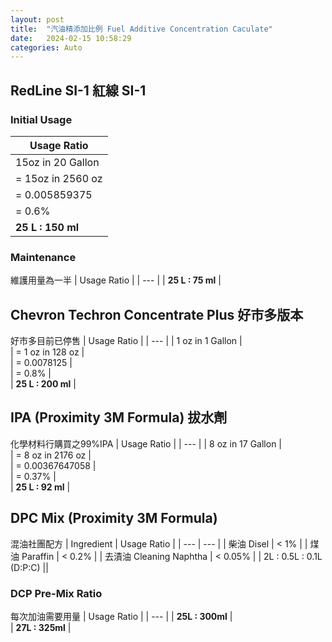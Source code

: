 ```yaml
---
layout: post
title:  "汽油精添加比例 Fuel Additive Concentration Caculate"
date:   2024-02-15 10:58:29
categories: Auto
---
```


## RedLine SI-1 紅線 SI-1
### Initial Usage
| Usage Ratio |  
| --- |
| 15oz in 20 Gallon |  
| = 15oz in 2560 oz |  
| = 0.005859375 |  
| = 0.6% |  
| **25 L : 150 ml** |  

### Maintenance
維護用量為一半
|   Usage Ratio |
| --- | 
| **25 L : 75 ml** |  

## Chevron Techron Concentrate Plus 好市多版本
好市多目前已停售
|  Usage Ratio |
| --- | 
| 1 oz in 1 Gallon |  
| = 1 oz in 128 oz |  
| = 0.0078125 |  
| = 0.8% |  
| **25 L : 200 ml** |  

## IPA (Proximity 3M Formula) 拔水劑
化學材料行購買之99%IPA
|  Usage Ratio |
| --- | 
| 8 oz in 17 Gallon |  
| = 8 oz in 2176 oz |  
| = 0.00367647058 |  
| = 0.37% |  
| **25 L : 92 ml** |  

## DPC Mix (Proximity 3M Formula)
混油社團配方
| Ingredient | Usage Ratio |
| --- | --- |
| 柴油 Disel | < 1% |
| 煤油 Paraffin | < 0.2% |
| 去漬油 Cleaning Naphtha | < 0.05% |
| 2L : 0.5L : 0.1L (D:P:C)  ||

### DCP Pre-Mix Ratio
每次加油需要用量
| Usage Ratio |
| --- | 
| **25L : 300ml** |  
| **27L : 325ml** |  
